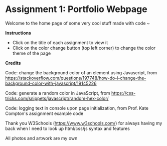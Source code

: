 # Assignment 1: Portfolio Webpage

Welcome to the home page of some very cool stuff made with code ~

**Instructions**
* Click on the title of each assignment to view it
* Click on the color change button (top left corner) to change the color theme of the page


**Credits**

Code: change the background color of an element using Javascript, from
https://stackoverflow.com/questions/197748/how-do-i-change-the-background-color-with-javascript/19145226 

Code: generate a random color in JavaScript, from
https://css-tricks.com/snippets/javascript/random-hex-color/

Code: logging text in console upon page initialization, from Prof. Kate Compton's assignment example code

Thank you W3Schools (https://www.w3schools.com/) for always having my back when I need to look up html/css/js syntax and features

All photos and artwork are my own

